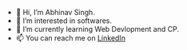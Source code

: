 - 👋 Hi, I’m Abhinav Singh.
- 👀 I’m interested in softwares.
- 🌱 I’m currently learning Web Devlopment and CP.
- 📫 You can reach me on [LinkedIn](https://www.linkedin.com/in/abhinav-pratap-singh-bais-4b9a15201/)

<!---
abhinavs001/abhinavs001 is a ✨ special ✨ repository because its `README.md` (this file) appears on your GitHub profile.
You can click the Preview link to take a look at your changes.
--->
